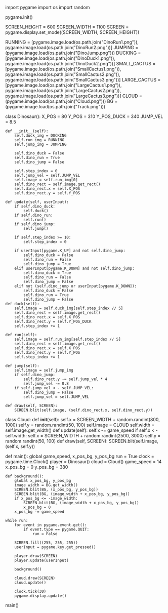 import pygame
import os
import random

pygame.init()

SCREEN_HEIGHT = 600
SCREEN_WIDTH = 1100
SCREEN = pygame.display.set_mode((SCREEN_WIDTH, SCREEN_HEIGHT))

RUNNING = [pygame.image.load(os.path.join("DinoRun1.png")),
        pygame.image.load(os.path.join("DinoRun2.png"))]
JUMPING = (pygame.image.load(os.path.join("DinoJump.png")))
DUCKING = [pygame.image.load(os.path.join("DinoDuck1.png")),
        pygame.image.load(os.path.join("DinoDuck2.png"))]
SMALL_CACTUS = [pygame.image.load(os.path.join("SmallCactus1.png")),
        pygame.image.load(os.path.join("SmallCactus2.png")),
        pygame.image.load(os.path.join("SmallCactus3.png"))]
LARGE_CACTUS = [pygame.image.load(os.path.join("LargeCactus1.png")),
        pygame.image.load(os.path.join("LargeCactus2.png")),
        pygame.image.load(os.path.join("LargeCactus3.png"))]
CLOUD = (pygame.image.load(os.path.join("Cloud.png")))
BG = (pygame.image.load(os.path.join("Track.png")))

class Dinosaur():
    X_POS = 80
    Y_POS = 310
    Y_POS_DUCK = 340
    JUMP_VEL = 8.5

    def __init__(self):
        self.duck_img = DUCKING
        self.run_img = RUNNING
        self.jump_img = JUMPING
    
        self.dino_duck = False
        self.dino_run = True
        self.dino_jump = False

        self.step_index = 0
        self.jump_vel = self.JUMP_VEL
        self.image = self.run_img[0]
        self.dino_rect = self.image.get_rect()
        self.dino_rect.x = self.X_POS
        self.dino_rect.y = self.Y_POS

    def update(self, userInput):
        if self.dino_duck:
            self.duck()
        if self.dino_run:
            self.run()
        if self.dino_jump:
            self.jump()
        
        if self.step_index >= 10:
            self.step_index = 0
        
        if userInput[pygame.K_UP] and not self.dino_jump:
            self.dino_duck = False
            self.dino_run = False
            self.dino_jump = True
        elif userInput[pygame.K_DOWN] and not self.dino_jump:
            self.dino_duck = True
            self.dino_run = False
            self.dino_jump = False
        elif not (self.dino_jump or userInput[pygame.K_DOWN]):
            self.dino_duck = False
            self.dino_run = True
            self.dino_jump = False
    def duck(self):
        self.image = self.duck_img[self.step_index // 5]
        self.dino_rect = self.image.get_rect()
        self.dino_rect.x = self.X_POS
        self.dino_rect.y = self.Y_POS_DUCK
        self.step_index += 1

    def run(self):
        self.image = self.run_img[self.step_index // 5]
        self.dino_rect = self.image.get_rect()
        self.dino_rect.x = self.X_POS
        self.dino_rect.y = self.Y_POS
        self.step_index += 1

    def jump(self):
        self.image = self.jump_img
        if self.dino_jump:
            self.dino_rect.y -= self.jump_vel * 4
            self.jump_vel -= 0.8
        if self.jump_vel < - self.JUMP_VEL:
            self.dino_jump = False
            self.jump_vel = self.JUMP_VEL

    def draw(self, SCREEN):
        SCREEN.blit(self.image, (self.dino_rect.x, self.dino_rect.y))

class Cloud:
    def __init__(self):
        self.x = SCREEN_WIDTH + random.randint(800, 1000)
        self.y = random.randint(50, 100)
        self.image = CLOUD
        self.width = self.image.get_width()
    def update(self):
        self.x -= game_speed
        if self.x < -self.width:
            self.x = SCREEN_WIDTH + random.randint(2500, 3000)
            self.y = random.randint(50, 100)
    def draw(self, SCREEN):
        SCREEN.blit(self.image, (self.x, self.y))

def main():
    global game_speed, x_pos_bg, y_pos_bg
    run = True
    clock = pygame.time.Clock()
    player = Dinosaur()
    cloud = Cloud()
    game_speed = 14
    x_pos_bg = 0
    y_pos_bg = 380

    def background():
        global x_pos_bg, y_pos_bg
        image_width = BG.get_width()
        SCREEN.blit(BG, (x_pos_bg, y_pos_bg))
        SCREEN.blit(BG, (image_width + x_pos_bg, y_pos_bg))
        if x_pos_bg <= -image_width:
            SCREEN.blit(BG, (image_width + x_pos_bg, y_pos_bg))
            x_pos_bg = 0
        x_pos_bg -= game_speed

    while run:
        for event in pygame.event.get():
            if event.type == pygame.QUIT:
                run = False

        SCREEN.fill((255, 255, 255))
        userInput = pygame.key.get_pressed()

        player.draw(SCREEN)
        player.update(userInput)

        background()

        cloud.draw(SCREEN)
        cloud.update()

        clock.tick(30)
        pygame.display.update()

main()
